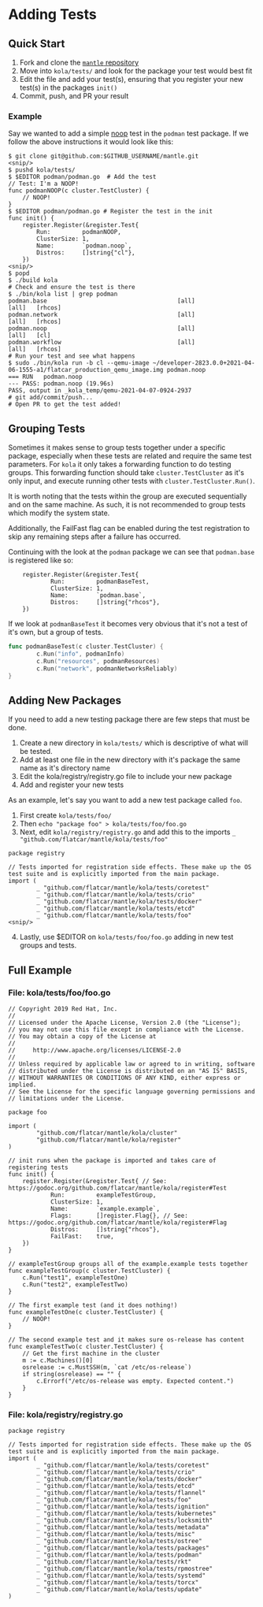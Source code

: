# Adding Tests

## Quick Start

1. Fork and clone the [`mantle` repository](https://github.com/kinvolk/mantle/)
2. Move into `kola/tests/` and look for the package your test would best fit
3. Edit the file and add your test(s), ensuring that you register your new test(s) in the packages `init()`
4. Commit, push, and PR your result

### Example

Say we wanted to add a simple [noop](https://en.wikipedia.org/wiki/NOP_(code)) test in the `podman` test package. If we follow the above instructions it would look like this:

```
$ git clone git@github.com:$GITHUB_USERNAME/mantle.git
<snip/>
$ pushd kola/tests/
$ $EDITOR podman/podman.go  # Add the test
// Test: I'm a NOOP!
func podmanNOOP(c cluster.TestCluster) {
    // NOOP!
}
$ $EDITOR podman/podman.go # Register the test in the init
func init() {
    register.Register(&register.Test{
        Run:         podmanNOOP,
        ClusterSize: 1,
        Name:        `podman.noop`,
        Distros:     []string{"cl"},
    })
<snip/>
$ popd
$ ./build kola
# Check and ensure the test is there
$ ./bin/kola list | grep podman
podman.base                                     [all]                                   [all]   [rhcos]
podman.network                                  [all]                                   [all]   [rhcos]
podman.noop                                     [all]                                   [all]   [cl]
podman.workflow                                 [all]                                   [all]   [rhcos]
# Run your test and see what happens
$ sudo ./bin/kola run -b cl --qemu-image ~/developer-2823.0.0+2021-04-06-1555-a1/flatcar_production_qemu_image.img podman.noop
=== RUN   podman.noop
--- PASS: podman.noop (19.96s)
PASS, output in _kola_temp/qemu-2021-04-07-0924-2937
# git add/commit/push...
# Open PR to get the test added!
```

## Grouping Tests

Sometimes it makes sense to group tests together under a specific package, especially when these tests are related and require the same test parameters. For `kola` it only takes a forwarding function to do testing groups. This forwarding function should take `cluster.TestCluster` as it's only input, and execute running other tests with `cluster.TestCluster.Run()`.

It is worth noting that the tests within the group are executed sequentially and on the same machine. As such, it is not recommended to group tests which modify the system state.

Additionally, the FailFast flag can be enabled during the test registration to skip any remaining steps after a failure has occurred.

Continuing with the look at the `podman` package we can see that `podman.base` is registered like so:

```golang
    register.Register(&register.Test{
            Run:         podmanBaseTest,
            ClusterSize: 1,
            Name:        `podman.base`,
            Distros:     []string{"rhcos"},
    })
```

If we look at `podmanBaseTest` it becomes very obvious that it's not a test of it's own, but a group of tests.

```go
func podmanBaseTest(c cluster.TestCluster) {
        c.Run("info", podmanInfo)
        c.Run("resources", podmanResources)
        c.Run("network", podmanNetworksReliably)
}
```

## Adding New Packages

If you need to add a new testing package there are few steps that must be done.

1. Create a new directory in `kola/tests/` which is descriptive of what will be tested.
2. Add at least one file in the new directory with it's package the same name as it's directory name
3. Edit the kola/registry/registry.go file to include your new package
4. Add and register your new tests

As an example, let's say you want to add a new test package called `foo`.

1. First create `kola/tests/foo/`
2. Then `echo "package foo" > kola/tests/foo/foo.go`
3. Next, edit `kola/registry/registry.go` and add this to the imports `_ "github.com/flatcar/mantle/kola/tests/foo"`

```golang
package registry

// Tests imported for registration side effects. These make up the OS test suite and is explicitly imported from the main package.
import (
        _ "github.com/flatcar/mantle/kola/tests/coretest"
        _ "github.com/flatcar/mantle/kola/tests/crio"
        _ "github.com/flatcar/mantle/kola/tests/docker"
        _ "github.com/flatcar/mantle/kola/tests/etcd"
        _ "github.com/flatcar/mantle/kola/tests/foo"
<snip/>
```

4. Lastly, use $EDITOR on `kola/tests/foo/foo.go` adding in new test groups and tests.

## Full Example

### File: kola/tests/foo/foo.go
```golang
// Copyright 2019 Red Hat, Inc.
//
// Licensed under the Apache License, Version 2.0 (the "License");
// you may not use this file except in compliance with the License.
// You may obtain a copy of the License at
//
//     http://www.apache.org/licenses/LICENSE-2.0
//
// Unless required by applicable law or agreed to in writing, software
// distributed under the License is distributed on an "AS IS" BASIS,
// WITHOUT WARRANTIES OR CONDITIONS OF ANY KIND, either express or implied.
// See the License for the specific language governing permissions and
// limitations under the License.

package foo

import (
        "github.com/flatcar/mantle/kola/cluster"
        "github.com/flatcar/mantle/kola/register"
)

// init runs when the package is imported and takes care of registering tests
func init() {
    register.Register(&register.Test{ // See: https://godoc.org/github.com/flatcar/mantle/kola/register#Test
            Run:         exampleTestGroup,
            ClusterSize: 1,
            Name:        `example.example`,
            Flags:       []register.Flag{}, // See: https://godoc.org/github.com/flatcar/mantle/kola/register#Flag
            Distros:     []string{"rhcos"},
            FailFast:    true,
    })
}

// exampleTestGroup groups all of the example.example tests together
func exampleTestGroup(c cluster.TestCluster) {
    c.Run("test1", exampleTestOne)
    c.Run("test2", exampleTestTwo)
}

// The first example test (and it does nothing!)
func exampleTestOne(c cluster.TestCluster) {
    // NOOP!
}

// The second example test and it makes sure os-release has content
func exampleTestTwo(c cluster.TestCluster) {
    // Get the first machine in the cluster
    m := c.Machines()[0]
    osrelease := c.MustSSH(m, `cat /etc/os-release`)
    if string(osrelease) == "" {
        c.Errorf("/etc/os-release was empty. Expected content.")
    }
}
```

### File: kola/registry/registry.go

```golang
package registry

// Tests imported for registration side effects. These make up the OS test suite and is explicitly imported from the main package.
import (
        _ "github.com/flatcar/mantle/kola/tests/coretest"
        _ "github.com/flatcar/mantle/kola/tests/crio"
        _ "github.com/flatcar/mantle/kola/tests/docker"
        _ "github.com/flatcar/mantle/kola/tests/etcd"
        _ "github.com/flatcar/mantle/kola/tests/flannel"
        _ "github.com/flatcar/mantle/kola/tests/foo"
        _ "github.com/flatcar/mantle/kola/tests/ignition"
        _ "github.com/flatcar/mantle/kola/tests/kubernetes"
        _ "github.com/flatcar/mantle/kola/tests/locksmith"
        _ "github.com/flatcar/mantle/kola/tests/metadata"
        _ "github.com/flatcar/mantle/kola/tests/misc"
        _ "github.com/flatcar/mantle/kola/tests/ostree"
        _ "github.com/flatcar/mantle/kola/tests/packages"
        _ "github.com/flatcar/mantle/kola/tests/podman"
        _ "github.com/flatcar/mantle/kola/tests/rkt"
        _ "github.com/flatcar/mantle/kola/tests/rpmostree"
        _ "github.com/flatcar/mantle/kola/tests/systemd"
        _ "github.com/flatcar/mantle/kola/tests/torcx"
        _ "github.com/flatcar/mantle/kola/tests/update"
)
```
